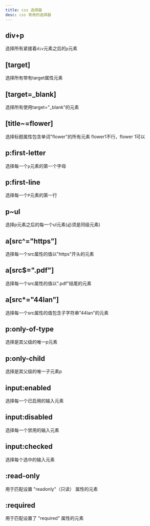 ```yaml
---
title: css 选择器
desc: css 常用的选择器
---
```


## div+p

选择所有紧接着`div`元素之后的`p`元素

## [target]

选择所有带有target属性元素

## [target=_blank]

选择所有使用target="_blank"的元素

## [title~=flower]

选择标题属性包含单词"flower"的所有元素
flower1不行，flower 1可以

## p:first-letter

选择每一个`p`元素的第一个字母

## p:first-line

选择每一个`P`元素的第一行

## p~ul

选择p元素之后的每一个ul元素(必须是同级元素)

## a[src^="https"]

选择每一个src属性的值以"https"开头的元素

## a[src$=".pdf"]

选择每一个src属性的值以".pdf"结尾的元素

## a[src*="44lan"]

选择每一个src属性的值包含子字符串"44lan"的元素

## p:only-of-type

选择是其父级的唯一p元素

## p:only-child

选择是其父级的唯一子元素p

## input:enabled

选择每一个已启用的输入元素

## input:disabled

选择每一个禁用的输入元素

## input:checked

选择每个选中的输入元素

## :read-only

用于匹配设置 "readonly"（只读） 属性的元素

## :required

用于匹配设置了 "required" 属性的元素

